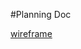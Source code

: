 #Planning Doc

[wireframe](https://miro.com/welcomeonboard/c0laMHF0M2Z4Y2EyaDY2WHNBR0k1R2NlWkZOc3NGQmxOMTJuYkZvTWcza25NTHJGeFZpN01DNHdrTkdYN1FNc3wzNDU4NzY0NTI2OTUyNTgxNjMw?share_link_id=628553796084)

